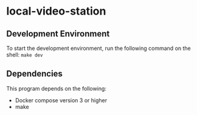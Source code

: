 # local-video-station

## Development Environment

To start the development environment, run the following command on the shell:
`make dev`

## Dependencies

This program depends on the following:

- Docker compose version 3 or higher
- make
